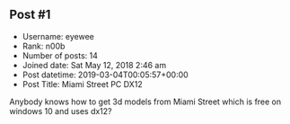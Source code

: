 ## Post #1
- Username: eyewee
- Rank: n00b
- Number of posts: 14
- Joined date: Sat May 12, 2018 2:46 am
- Post datetime: 2019-03-04T00:05:57+00:00
- Post Title: Miami Street PC DX12

Anybody knows how to get 3d models from Miami Street which is free on windows 10 and uses dx12?
